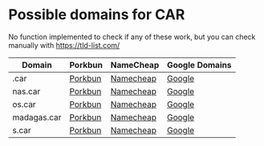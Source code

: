 # Possible domains for CAR

No function implemented to check if any of these work, but you can check manually with https://tld-list.com/

| Domain | Porkbun | NameCheap | Google Domains |
|---|---|---|---|
| .car | [Porkbun](https://porkbun.com/checkout/search?prb=e814663da1&tlds=&idnLanguage=&search=search&q=.car) | [Namecheap](https://www.namecheap.com/domains/registration/results/?domain=.car) | [Google](https://domains.google.com/registrar/search?searchTerm=.car) |
| nas.car | [Porkbun](https://porkbun.com/checkout/search?prb=e814663da1&tlds=&idnLanguage=&search=search&q=nas.car) | [Namecheap](https://www.namecheap.com/domains/registration/results/?domain=nas.car) | [Google](https://domains.google.com/registrar/search?searchTerm=nas.car) |
| os.car | [Porkbun](https://porkbun.com/checkout/search?prb=e814663da1&tlds=&idnLanguage=&search=search&q=os.car) | [Namecheap](https://www.namecheap.com/domains/registration/results/?domain=os.car) | [Google](https://domains.google.com/registrar/search?searchTerm=os.car) |
| madagas.car | [Porkbun](https://porkbun.com/checkout/search?prb=e814663da1&tlds=&idnLanguage=&search=search&q=madagas.car) | [Namecheap](https://www.namecheap.com/domains/registration/results/?domain=madagas.car) | [Google](https://domains.google.com/registrar/search?searchTerm=madagas.car) |
| s.car | [Porkbun](https://porkbun.com/checkout/search?prb=e814663da1&tlds=&idnLanguage=&search=search&q=s.car) | [Namecheap](https://www.namecheap.com/domains/registration/results/?domain=s.car) | [Google](https://domains.google.com/registrar/search?searchTerm=s.car) |
